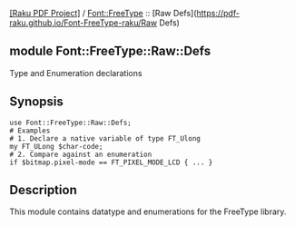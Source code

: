 [[Raku PDF Project]](https://pdf-raku.github.io)
 / [Font::FreeType](https://pdf-raku.github.io/Font-FreeType-raku)
 :: [Raw Defs](https://pdf-raku.github.io/Font-FreeType-raku/Raw Defs)

module Font::FreeType::Raw::Defs
--------------------------------

Type and Enumeration declarations

Synopsis
--------

    use Font::FreeType::Raw::Defs;
    # Examples
    # 1. Declare a native variable of type FT_Ulong
    my FT_ULong $char-code;
    # 2. Compare against an enumeration
    if $bitmap.pixel-mode == FT_PIXEL_MODE_LCD { ... }

Description
-----------

This module contains datatype and enumerations for the FreeType library.

